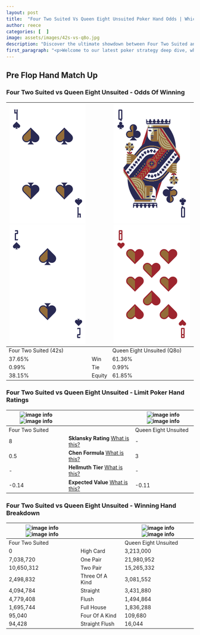 ```yaml
---
layout: post
title:  "Four Two Suited Vs Queen Eight Unsuited Poker Hand Odds | Which Is The Better Hand In Poker? A Complete Guide"
author: reece
categories: [  ]
image: assets/images/42s-vs-q8o.jpg
description: "Discover the ultimate showdown between Four Two Suited and Queen Eight Unsuited in poker! Uncover the odds, strategies, and scenarios where one hand triumphs over the other. Get ready to up your poker game with this thrilling analysis."
first_paragraph: "<p>Welcome to our latest poker strategy deep dive, where we're pitting two distinct hands against each other in a high-stakes showdown: Four Two Suited vs Queen Eight Unsuited.</p><p>In the dynamic world of poker, every decision counts, and knowing which hand holds the upper hand is key to your success at the table.</p><p>In this article, we'll dissect these two hands, explore the scenarios where one dominates the other, and equip you with the knowledge to make strategic choices that can tip the odds in your favor.</p><p>Get ready to unravel the intriguing dynamics of these poker hands and elevate your game to new heights.</p>"
---
```




[comment]: # (sp0)

## Pre Flop Hand Match Up

<div class="table hand-ratings" markdown="1"> 



### Four Two Suited vs Queen Eight Unsuited - Odds Of Winning


    
| ![image info](assets/images/hand1/4.png) ![image info](assets/images/hand1/2.png) |  | ![image info](assets/images/hand2/q.png) ![image info](assets/images/hand2/8o.png) |
| -------- | -------- | -------- |
| Four Two Suited (42s) |  | Queen Eight Unsuited (Q8o) |
| 37.65% | Win | 61.36% |
| 0.99% | Tie | 0.99% |
| 38.15% | Equity | 61.85% |




[comment]: # (sp1)



### Four Two Suited vs Queen Eight Unsuited - Limit Poker Hand Ratings


    
| ![image info](https://www.riverpairs.com/assets/images/hand1/4.png) ![image info](https://www.riverpairs.com/assets/images/hand1/2.png) |  | ![image info](https://www.riverpairs.com/assets/images/hand2/q.png) ![image info](https://www.riverpairs.com/assets/images/hand2/8o.png) |
| -------- | -------- | -------- |
| Four Two Suited |  | Queen Eight Unsuited |
| 8 | **Sklansky Rating** [What is this?](/sklansky-rating-explained) | - |
| 0.5 | **Chen Formula** [What is this?](/chen-formula-explained) | 3 |
| - | **Hellmuth Tier** [What is this?](/Hellmuth-tier-explained) | - |
| -0.14 | **Expected Value** [What is this?](/expected-value-explained) | -0.11 |




[comment]: # (sp2)



### Four Two Suited vs Queen Eight Unsuited - Winning Hand Breakdown


    
| ![image info](https://www.riverpairs.com/assets/images/hand1/4.png) ![image info](https://www.riverpairs.com/assets/images/hand1/2.png) |  | ![image info](https://www.riverpairs.com/assets/images/hand2/q.png) ![image info](https://www.riverpairs.com/assets/images/hand2/8o.png) |
| -------- | -------- | -------- |
| Four Two Suited |  | Queen Eight Unsuited |
| 0 | High Card | 3,213,000 |
| 7,038,720 | One Pair | 21,980,952 |
| 10,650,312 | Two Pair | 15,265,332 |
| 2,498,832 | Three Of A Kind | 3,081,552 |
| 4,094,784 | Straight | 3,431,880 |
| 4,779,408 | Flush | 1,494,864 |
| 1,695,744 | Full House | 1,836,288 |
| 95,040 | Four Of A Kind | 109,680 |
| 94,428 | Straight Flush | 16,044 |




[comment]: # (sp3)



</div>

[comment]: # (sp4)



[comment]: # (sp5)

